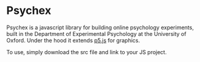 Psychex
===

Psychex is a javascript library for building online psychology experiments, built in the Department of Experimental Psychology at the University of Oxford. Under the hood it extends [p5.js](https://p5js.org/) for graphics.

To use, simply download the src file and link to your JS project.

